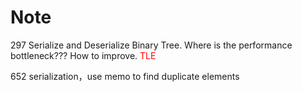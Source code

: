 # Note

297 Serialize and Deserialize Binary Tree. Where is the performance bottleneck??? How to improve. <font color = red> TLE </font>

652 serialization，use memo to find duplicate elements

